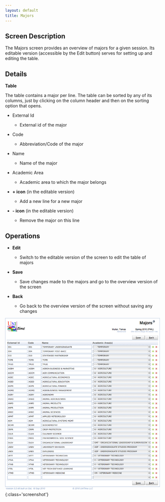 ```yaml
---
layout: default
title: Majors
---
```



## Screen Description


 The Majors screen provides an overview of majors for a given session. Its editable version (accessible by the Edit button) serves for setting up and editing the table.

## Details


 **Table**


 The table contains a major per line. The table can be sorted by any of its columns, just by clicking on the column header and then on the sorting option that opens.

* External Id
	* External id of the major

* Code
	* Abbreviation/Code of the major

* Name
	* Name of the major

* Academic Area
	* Academic area to which the major belongs

* **+ icon** (in the editable version)
	* Add a new line for a new major

* **- icon** (in the editable version)
	* Remove the major on this line

## Operations

* **Edit**
	* Switch to the editable version of the screen to edit the table of majors

* **Save**
	* Save changes made to the majors and go to the overview version of the screen

* **Back**
	* Go back to the overview version of the screen without saving any changes


![Majors](images/majors-1.png){:class='screenshot'}
